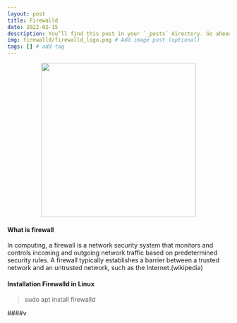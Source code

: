 ```yaml
---
layout: post
title: Firewalld
date: 2022-02-15
description: You’ll find this post in your `_posts` directory. Go ahead and edit it and re-build the site to see your changes. # Add post description (optional)
img: firewalld/firewalld_logo.png # Add image post (optional)
tags: [] # add tag
---
```

<p align="center">
<img src="/assets/img/firewall/logo.png" width="350"/>
</p>
 
#### What is firewall

In computing, a firewall is a network security system that monitors and controls incoming and outgoing network traffic based on predetermined security rules. A firewall typically establishes a barrier between a trusted network and an untrusted network, such as the Internet.(wikipedia)

#### Installation Firewalld in Linux

> sudo apt install firewalld

####v

